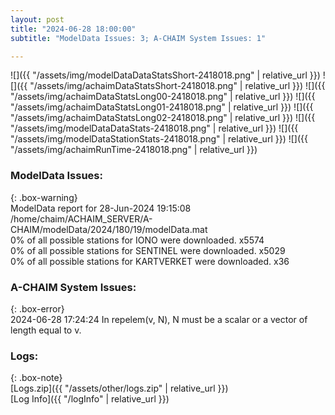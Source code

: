 ```yaml
---
layout: post
title: "2024-06-28 18:00:00"
subtitle: "ModelData Issues: 3; A-CHAIM System Issues: 1"

---
```


![]({{ "/assets/img/modelDataDataStatsShort-2418018.png" | relative_url }})
![]({{ "/assets/img/achaimDataStatsShort-2418018.png" | relative_url }})
![]({{ "/assets/img/achaimDataStatsLong00-2418018.png" | relative_url }})
![]({{ "/assets/img/achaimDataStatsLong01-2418018.png" | relative_url }})
![]({{ "/assets/img/achaimDataStatsLong02-2418018.png" | relative_url }})
![]({{ "/assets/img/modelDataDataStats-2418018.png" | relative_url }})
![]({{ "/assets/img/modelDataStationStats-2418018.png" | relative_url }})
![]({{ "/assets/img/achaimRunTime-2418018.png" | relative_url }})


### ModelData Issues:  
  
{: .box-warning}  
 ModelData report for 28-Jun-2024 19:15:08   
 /home/chaim/ACHAIM_SERVER/A-CHAIM/modelData/2024/180/19/modelData.mat   
 0% of all possible stations for IONO were downloaded. x5574   
 0% of all possible stations for SENTINEL were downloaded. x5029   
 0% of all possible stations for KARTVERKET were downloaded. x36   
  
### A-CHAIM System Issues:  
  
{: .box-error}  
2024-06-28 17:24:24 In repelem(v, N), N must be a scalar or a vector of length equal to v.  

### Logs:  
  
{: .box-note}  
[Logs.zip]({{ "/assets/other/logs.zip" | relative_url }})  
[Log Info]({{ "/logInfo" | relative_url }})  
